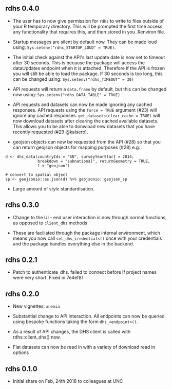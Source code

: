 ## rdhs 0.4.0

* The user has to now give permission for `rdhs` to write to files outside of 
your R temporary directory. This will be prompted the first time access any 
functionality that requires this, and then stored in you .Renviron file.

* Startup messages are silent by default now. They can be made loud using:
`Sys.setenv("rdhs_STARTUP_LOUD" = TRUE)`.

* The initial check against the API's last update date is now set to timeout
after 30 seconds. This is because the package will access the dataUpdates endpoint
when it is attached. Therefore if the API is frozen you will still be able to 
load the package. If 30 seconds is too long, this can be changed using: 
`Sys.setenv("rdhs_TIMEOUT" = 30)`

* API requests will return a `data.frame` by default, but this can be changed now
using: 
`Sys.setenv("rdhs_DATA_TABLE" = TRUE)`

* API requests and datasets can now be made ignoring any cached responses. API 
requests using the `force = TRUE` argument (#23) will ignore any cached responses.
`get_datasets(clear_cache = TRUE)` will now download datasets after clearing the
cached available datasets. This allows you to be able to donwload new datasets that
you have recently requested (#29 @kaisero).

* geojson objects can now be requested from the API (#28) so that you can return
geojson objects for mapping purposes (#28) e.g. :

```
d <- dhs_data(countryIds = "SN", surveyYearStart = 2014, 
              breakdown = "subnational", returnGeometry = TRUE,
              f = "geojson")
              
# convert to spatial object
sp <- geojsonio::as.json(d) %>% geojsonio::geojson_sp

```

* Large amount of style standardisation.

## rdhs 0.3.0

* Change to the UI - end user interaction is now through normal functions, as opposed
to `client_dhs` methods

* These are faciliated through the package internal environment, which means you now call
`set_dhs_credentials()` once with your credentials and the package handles everything else in 
the backend. 

## rdhs 0.2.1

* Patch to authenticate_dhs. failed to connect before if project names were very short. Fixed in 7e4ef81.

## rdhs 0.2.0

* New vignettes: `anemia`

* Substantial change to API interaction. All endpoints can now be queried using
bespoke functions taking the form `dhs_<endpoint>()`.

* As a result of API changes, the DHS client is called with rdhs::client_dhs() now.

* Flat datasets can now be read in with a variety of download read in options

## rdhs 0.1.0

* Initial share on Feb, 24th 2018 to colleagues at UNC

